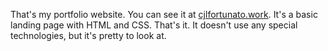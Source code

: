 That's my portfolio website. You can see it at [cjlfortunato.work](www.cjlfortunato.work). It's a basic landing page with HTML and CSS. That's it. It doesn't use any special technologies, but it's pretty to look at. 